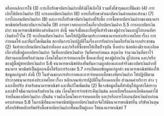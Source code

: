 หรือยกเลิกการใช้
(3) การเก็บรักษาบัตรเงินฝากที่ยังมิได้เบิกใช้ รวมทั้งที่ชำรุดและที่ขีดฆ่า
(4) การเบิกใช้บัตรเงินฝาก
(5) การออกบัตรเงินฝาก
(6) การเก็บรักษาสําเนาบัตรเงินฝากแต่ละสำเนา
(7) การไถ่ถอนบัตรเงินฝาก
(8)
และการเก็บรักษาบัตรเงินฝากที่รับซื้อ
การซื้อขายบัตรเงินฝากของธนาคารพาณิชย์หรือสถาบันการเงินอื่น
(9) การตรวจสอบภายในเกี่ยวกับบัตรเงินฝาก
5.5 การออกบัตรเงินฝาก
ธนาคารพาณิชย์ต้องดำเนินการ ดังนี้
จดแจ้งชื่อและที่อยู่ที่แท้จริงของผู้ฝากเงินและผู้ไถ่ถอนบัตรเงินฝากไว้ใน
(1)
ทะเบียนบัตรเงินฝาก โดยให้ปฏิบัติตามประกาศธนาคารแห่งประเทศไทย เรื่อง การกำหนดให้
และที่แก้ไขเพิ่มเติม
สถาบันการเงินปฏิบัติในเรื่องการรับฝากเงินหรือรับเงินจากประชาชน
(2) จัดทำทะเบียนบัตรเงินฝากที่ออก และ/หรือที่ซื้อขายให้เป็นปัจจุบัน ซึ่งอย่าง
น้อยต้องมีรายละเอียดเกี่ยวกับชื่อผู้ออกบัตรเงินฝาก วันที่ออกบัตรเงินฝาก วันที่ครบกำหนด
สกุลเงิน จำนวนเงินที่ตราไว้ อัตราดอกเบี้ยหรือส่วนลด เงื่อนไขในการจ่ายดอกเบี้ย ชื่อและที่อยู่
ของผู้ฝากเงิน ผู้ไถ่ถอน และ/หรือของผู้ซื้อผู้ขายบัตรเงินฝาก
5.6 ธนาคารพาณิชย์ต้องยืนยันความถูกต้องและแท้จริงของบัตรเงินฝากที่ธนาคาร
พาณิชย์เป็นผู้ออกเมื่อได้รับการร้องขอ
5.7 การเปิดเผยข้อมูลแก่ลูกค้า
ธนาคารพาณิชย์ต้องให้ข้อมูลแก่ลูกค้า ดังนี้
(1) ในส่วนของการประกาศและการจ่ายดอกเบี้ยของบัตรเงินฝาก ให้ปฏิบัติตาม
ประกาศธนาคารแห่งประเทศไทย เรื่อง หลักเกณฑ์การปฏิบัติในเรื่องดอกเบี้ย ส่วนลดค่าบริการ
ต่าง ๆ และเบี้ยปรับ สําหรับธนาคารพาณิชย์ และที่แก้ไขเพิ่มเติม
(2) ชี้แจงข้อมูลอื่นที่สำคัญให้ลูกค้าได้ทราบและเข้าใจชัดเจนก่อนรับฝากเงิน
เช่น เงื่อนไขการจ่ายชำระคืนเงินต้น ดอกเบี้ยหรือดอกเบี้ยคิดลดค่าใช้จ่ายอื่นของบัตรเงินฝาก
เป็นต้น รวมถึงเงื่อนไขการจ่ายดอกเบี้ย และ/หรือการไถ่ถอนบัตรเงินฝากก่อนครบกำหนด
5.8 ในกรณีที่ธนาคารพาณิชย์ผู้ออกบัตรเงินฝากจัดให้มีธนาคารพาณิชย์อื่น
บริษัทเงินทุน หรือบริษัทหลักทรัพย์รับซื้อขายบัตรเงินฝากที่ตนเป็นผู้ออก ให้ธนาคารพาณิชย์
T

